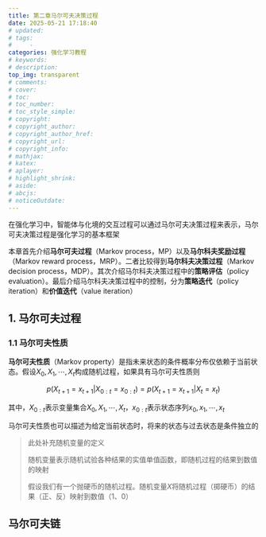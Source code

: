 ```yaml
---
title: 第二章马尔可夫决策过程
date: 2025-05-21 17:18:40
# updated:
# tags:
#     - 
categories: 强化学习教程
# keywords:
# description:
top_img: transparent
# comments:
# cover:
# toc:
# toc_number:
# toc_style_simple:
# copyright:
# copyright_author:
# copyright_author_href:
# copyright_url:
# copyright_info:
# mathjax:
# katex:
# aplayer:
# highlight_shrink:
# aside:
# abcjs:
# noticeOutdate:
---
```


在强化学习中，智能体与化境的交互过程可以通过马尔可夫决策过程来表示，马尔可夫决策过程是强化学习的基本框架

本章首先介绍**马尔可夫过程**（Markov process，MP）以及**马尔科夫奖励过程**（Markov reward process，MRP）。二者比较得到**马尔科夫决策过程**（Markov decision process，MDP）。其次介绍马尔科夫决策过程中的**策略评估**（policy evaluation）。最后介绍马尔科夫决策过程中的控制，分为**策略迭代**（policy iteration）和**价值迭代**（value iteration）

## 1. 马尔可夫过程

### 1.1 马尔可夫性质

**马尔可夫性质**（Markov property）是指未来状态的条件概率分布仅依赖于当前状态。假设$X_0,X_1,\cdots,X_t$构成随机过程，如果具有马尔可夫性质则

$$ p \left( X_{t+1}=x_{t+1} | X_{0:t}=x_{0:t} \right) = p \left( X_{t+1}=x_{t+1} | X_{t} = x_{t} \right) $$

其中，$X_{0:t}$表示变量集合$X_0,X_1,\cdots,X_t$，$x_{0:t}$表示状态序列$x_0,x_1,\cdots,x_t$

马尔可夫性质也可以描述为给定当前状态时，将来的状态与过去状态是条件独立的

> 此处补充随机变量的定义
>
> 随机变量表示随机试验各种结果的实值单值函数，即随机过程的结果到数值的映射
>
> 假设我们有一个抛硬币的随机过程。随机变量$X$将随机过程（掷硬币）的结果（正、反）映射到数值（1、0）

## 马尔可夫链
